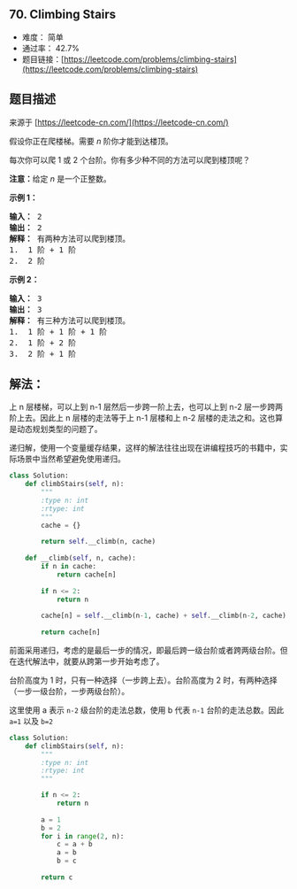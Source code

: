 ## 70. Climbing Stairs

- 难度： 简单
- 通过率： 42.7%
- 题目链接：[https://leetcode.com/problems/climbing-stairs](https://leetcode.com/problems/climbing-stairs)


## 题目描述

来源于 [https://leetcode-cn.com/](https://leetcode-cn.com/)

<p>假设你正在爬楼梯。需要 <em>n</em>&nbsp;阶你才能到达楼顶。</p>

<p>每次你可以爬 1 或 2 个台阶。你有多少种不同的方法可以爬到楼顶呢？</p>

<p><strong>注意：</strong>给定 <em>n</em> 是一个正整数。</p>

<p><strong>示例 1：</strong></p>

<pre><strong>输入：</strong> 2
<strong>输出：</strong> 2
<strong>解释：</strong> 有两种方法可以爬到楼顶。
1.  1 阶 + 1 阶
2.  2 阶</pre>

<p><strong>示例 2：</strong></p>

<pre><strong>输入：</strong> 3
<strong>输出：</strong> 3
<strong>解释：</strong> 有三种方法可以爬到楼顶。
1.  1 阶 + 1 阶 + 1 阶
2.  1 阶 + 2 阶
3.  2 阶 + 1 阶
</pre>


## 解法：

上 n 层楼梯，可以上到 n-1 层然后一步跨一阶上去，也可以上到 n-2 层一步跨两阶上去。因此上 n 层楼的走法等于上 n-1 层楼和上 n-2 层楼的走法之和。这也算是动态规划类型的问题了。

递归解，使用一个变量缓存结果，这样的解法往往出现在讲编程技巧的书籍中，实际场景中当然希望避免使用递归。

```python
class Solution:
    def climbStairs(self, n):
        """
        :type n: int
        :rtype: int
        """
        cache = {}
        
        return self.__climb(n, cache)
    
    def __climb(self, n, cache):
        if n in cache:
            return cache[n]
        
        if n <= 2:
            return n
        
        cache[n] = self.__climb(n-1, cache) + self.__climb(n-2, cache)
        
        return cache[n]
```

前面采用递归，考虑的是最后一步的情况，即最后跨一级台阶或者跨两级台阶。但在迭代解法中，就要从跨第一步开始考虑了。

台阶高度为 1 时，只有一种选择（一步跨上去）。台阶高度为 2 时，有两种选择（一步一级台阶，一步两级台阶）。

这里使用 a 表示 `n-2` 级台阶的走法总数，使用 b 代表 `n-1` 台阶的走法总数。因此 `a=1` 以及 `b=2`

```python
class Solution:
    def climbStairs(self, n):
        """
        :type n: int
        :rtype: int
        """

        if n <= 2:
            return n
        
        a = 1
        b = 2
        for i in range(2, n):
            c = a + b
            a = b
            b = c
            
        return c
```